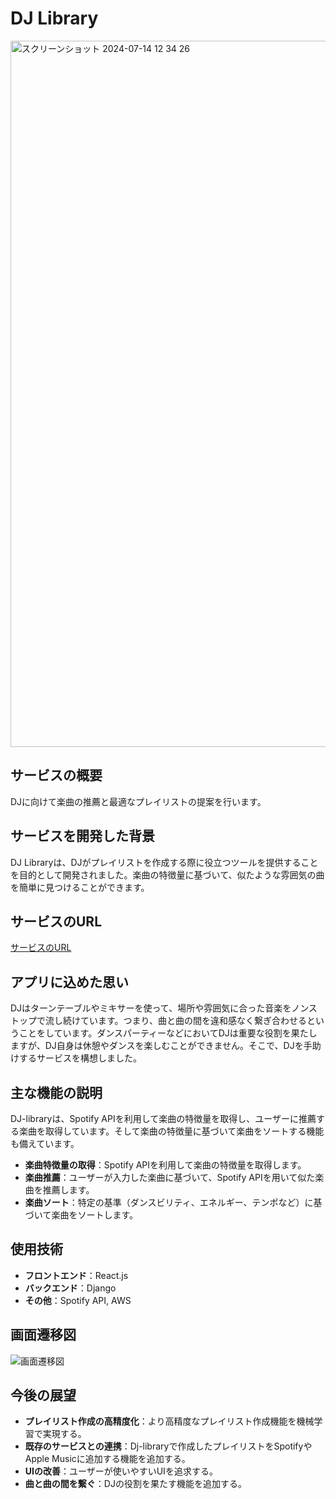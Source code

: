# DJ Library
<img width="1130" alt="スクリーンショット 2024-07-14 12 34 26" src="https://github.com/user-attachments/assets/699916d9-5625-453f-93cc-c83e6db31e8b">

## サービスの概要

DJに向けて楽曲の推薦と最適なプレイリストの提案を行います。

## サービスを開発した背景

DJ Libraryは、DJがプレイリストを作成する際に役立つツールを提供することを目的として開発されました。楽曲の特徴量に基づいて、似たような雰囲気の曲を簡単に見つけることができます。

## サービスのURL
[サービスのURL](https://your-service-url.com)

## アプリに込めた思い

DJはターンテーブルやミキサーを使って、場所や雰囲気に合った音楽をノンストップで流し続けています。つまり、曲と曲の間を違和感なく繋ぎ合わせるということをしています。ダンスパーティーなどにおいてDJは重要な役割を果たしますが、DJ自身は休憩やダンスを楽しむことができません。そこで、DJを手助けするサービスを構想しました。

## 主な機能の説明

DJ-libraryは、Spotify APIを利用して楽曲の特徴量を取得し、ユーザーに推薦する楽曲を取得しています。そして楽曲の特徴量に基づいて楽曲をソートする機能も備えています。

- **楽曲特徴量の取得**：Spotify APIを利用して楽曲の特徴量を取得します。
- **楽曲推薦**：ユーザーが入力した楽曲に基づいて、Spotify APIを用いて似た楽曲を推薦します。
- **楽曲ソート**：特定の基準（ダンスビリティ、エネルギー、テンポなど）に基づいて楽曲をソートします。

## 使用技術

- **フロントエンド**：React.js
- **バックエンド**：Django
- **その他**：Spotify API, AWS

## 画面遷移図

![画面遷移図](path/to/your/screen-transition-diagram.png)

## 今後の展望

- **プレイリスト作成の高精度化**：より高精度なプレイリスト作成機能を機械学習で実現する。
- **既存のサービスとの連携**：Dj-libraryで作成したプレイリストをSpotifyやApple Musicに追加する機能を追加する。
- **UIの改善**：ユーザーが使いやすいUIを追求する。
- **曲と曲の間を繋ぐ**：DJの役割を果たす機能を追加する。
